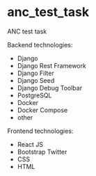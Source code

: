 # anc_test_task
ANC test task

Backend technologies:
- Django
- Django Rest Framework
- Django Filter
- Django Seed
- Django Debug Toolbar
- PostgreSQL
- Docker
- Docker Compose
- other

Frontend technologies:
- React JS
- Bootstrap Twitter
- CSS
- HTML
